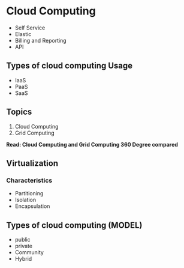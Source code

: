 # Cloud Computing

- Self Service
- Elastic
- Billing and Reporting
- API

## Types of cloud computing Usage

- IaaS
- PaaS
- SaaS

## Topics

1. Cloud Computing
2. Grid Computing

**Read: Cloud Computing and Grid Computing 360 Degree compared**

## Virtualization

### Characteristics

- Partitioning
- Isolation
- Encapsulation

## Types of cloud computing (MODEL)

- public
- private
- Community
- Hybrid